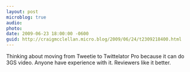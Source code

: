 ```yaml
---
layout: post
microblog: true
audio: 
photo: 
date: 2009-06-23 18:00:00 -0600
guid: http://craigmcclellan.micro.blog/2009/06/24/t2309218400.html
---
```

Thinking about moving from Tweetie to Twittelator Pro because it can do 3GS video. Anyone have experience with it. Reviewers like it better.

